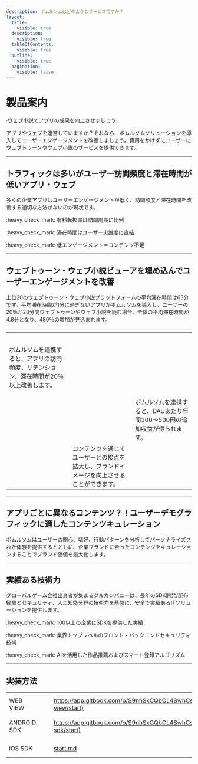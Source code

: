 ```yaml
---
description: ボムルソムはどのようなサービスですか？
layout:
  title:
    visible: true
  description:
    visible: true
  tableOfContents:
    visible: true
  outline:
    visible: true
  pagination:
    visible: false
---
```


# 製品案内

·ウェブ小説でアプリの成果を向上させましょう

アプリやウェブを運営していますか？それなら、ボムルソムソリューションを導入してユーザーエンゲージメントを改善しましょう。費用をかけずにユーザーにウェブトゥーンやウェブ小説のサービスを提供できます。

***

## トラフィックは多いがユーザー訪問頻度と滞在時間が低いアプリ・ウェブ

多くの企業アプリはユーザーエンゲージメントが低く、訪問頻度と滞在時間を改善する適切な方法がないのが現状です。

:heavy\_check\_mark: 有料転換率は訪問周期に比例

:heavy\_check\_mark: 滞在時間はユーザー忠誠度に直結

:heavy\_check\_mark: 低エンゲージメント＝コンテンツ不足

***

## ウェブトゥーン・ウェブ小説ビューアを埋め込んでユーザーエンゲージメントを改善

上位20のウェブトゥーン・ウェブ小説プラットフォームの平均滞在時間は63分です。平均滞在時間が1分に過ぎないアプリがボムルソムを導入し、ユーザーの20％が20分間ウェブトゥーンやウェブ小説を読む場合、全体の平均滞在時間が4.8分となり、480％の増加が見込まれます。

<table data-view="cards"><thead><tr><th></th><th></th><th></th></tr></thead><tbody><tr><td><p><img src="https://www.gurucompany.co.kr/wp-content/uploads/2024/06/engagement_up.png" alt="" data-size="original"><br></p><p>ボムルソムを連携すると、アプリの訪問頻度、リテンション、滞在時間が20％以上改善します。</p></td><td></td><td></td></tr><tr><td><img src="https://www.gurucompany.co.kr/wp-content/uploads/2024/06/revenue_up.png" alt=""></td><td></td><td>ボムルソムを連携すると、DAUあたり年間100〜500円の追加収益が得られます。</td></tr><tr><td><img src="https://www.gurucompany.co.kr/wp-content/uploads/2024/06/loyalty_up.png" alt="" data-size="original"></td><td>コンテンツを通じてユーザーとの接点を拡大し、ブランドイメージを向上させることができます。</td><td></td></tr></tbody></table>

***

## アプリごとに異なるコンテンツ？！ユーザーデモグラフィックに適したコンテンツキュレーション

ボムルソムはユーザーの関心、嗜好、行動パターンを分析してパーソナライズされた体験を提供するとともに、企業ブランドに合ったコンテンツをキュレーションすることでブランド価値を最大化します。

***

## 実績ある技術力

グローバルゲーム会社出身者が集まるグルカンパニーは、長年のSDK開発/配布経験とセキュリティ、人工知能分野の技術力を基盤に、安全で実績あるITソリューションを提供します。

:heavy\_check\_mark: 100以上の企業にSDKを提供した実績

:heavy\_check\_mark: 業界トップレベルのフロント・バックエンドセキュリティ技術

:heavy\_check\_mark: AIを活用した作品推薦およびスマート登録アルゴリズム

***

## 実装方法

<table data-view="cards"><thead><tr><th></th><th></th><th></th><th data-type="content-ref"></th><th data-type="files"></th><th data-hidden data-card-cover data-type="files"></th></tr></thead><tbody><tr><td>WEB VIEW</td><td></td><td></td><td><a href="https://app.gitbook.com/o/S9nhSxCQbCL4SwhCsvyb/s/a45lFKG4MXShspV8SdxD/~/changes/2/web-view/start)">https://app.gitbook.com/o/S9nhSxCQbCL4SwhCsvyb/s/a45lFKG4MXShspV8SdxD/~/changes/2/web-view/start)</a></td><td></td><td><a href=".gitbook/assets/web_cover.png">web_cover.png</a></td></tr><tr><td>ANDROID SDK</td><td></td><td></td><td><a href="https://app.gitbook.com/o/S9nhSxCQbCL4SwhCsvyb/s/a45lFKG4MXShspV8SdxD/~/changes/2/android-sdk/start)">https://app.gitbook.com/o/S9nhSxCQbCL4SwhCsvyb/s/a45lFKG4MXShspV8SdxD/~/changes/2/android-sdk/start)</a></td><td></td><td><a href=".gitbook/assets/icons8-안드로이드-os-512.png">icons8-안드로이드-os-512.png</a></td></tr><tr><td>iOS SDK</td><td></td><td></td><td><a href="ios-sdk/start.md">start.md</a></td><td></td><td><a href=".gitbook/assets/ios_cover (1).png">ios_cover (1).png</a></td></tr></tbody></table>
